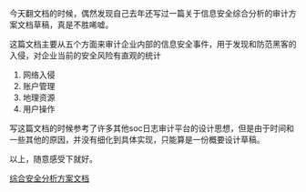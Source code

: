 今天翻文档的时候，偶然发现自己去年还写过一篇关于信息安全综合分析的审计方案文档草稿，真是不胜唏嘘。

这篇文档主要从五个方面来审计企业内部的信息安全事件，用于发现和防范黑客的入侵，对企业当前的安全风险有直观的统计

1. 网络入侵
2. 账户管理
3. 地理资源
4. 用户操作

写这篇文档的时候参考了许多其他soc日志审计平台的设计思想，但是由于时间和一些其他的原因，并没有细化到具体实现，只能算是一份概要设计草稿。

以上，随意感受下就好。

[综合安全分析方案文档][1]

  [1]: http://zxdy-blog.qiniudn.com/%E7%BB%BC%E5%90%88%E5%AE%89%E5%85%A8%E5%88%86%E6%9E%90%E6%96%87%E6%A1%A3part2v1.1.pdf
